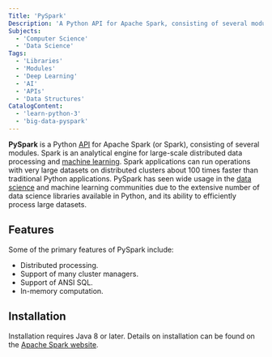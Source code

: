 ```yaml
---
Title: 'PySpark'
Description: 'A Python API for Apache Spark, consisting of several modules.'
Subjects:
  - 'Computer Science'
  - 'Data Science'
Tags:
  - 'Libraries'
  - 'Modules'
  - 'Deep Learning'
  - 'AI'
  - 'APIs'
  - 'Data Structures'
CatalogContent:
  - 'learn-python-3'
  - 'big-data-pyspark'
---
```


**PySpark** is a Python [API](https://www.codecademy.com/resources/docs/general/api) for Apache Spark (or Spark), consisting of several modules. Spark is an analytical engine for large-scale distributed data processing and [machine learning](https://www.codecademy.com/resources/docs/general/machine-learning). Spark applications can run operations with very large datasets on distributed clusters about 100 times faster than traditional Python applications. PySpark has seen wide usage in the [data science](https://www.codecademy.com/resources/docs/general/data-science) and machine learning communities due to the extensive number of data science libraries available in Python, and its ability to efficiently process large datasets.

## Features

Some of the primary features of PySpark include:

- Distributed processing.
- Support of many cluster managers.
- Support of ANSI SQL.
- In-memory computation.

## Installation

Installation requires Java 8 or later. Details on installation can be found on the [Apache Spark website](https://spark.apache.org/docs/latest/api/python/getting_started/install.html).
